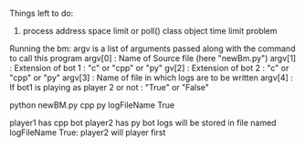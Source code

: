 Things left to do:
1. process address space limit or poll() class object time limit problem


Running the bm:
argv is a list of arguments passed along with the command to call this program
argv[0] : Name of Source file (here "newBm.py")
argv[1] : Extension of bot 1 : "c" or "cpp" or "py"
gv[2] : Extension of bot 2 : "c" or "cpp" or "py"
argv[3] : Name of file in which logs are to be written
argv[4] : If bot1 is playing as player 2 or not : "True" or "False"

python newBM.py cpp py logFileName True

player1 has cpp bot
player2 has py bot
logs will be stored in file named logFileName
True: player2 will player first

